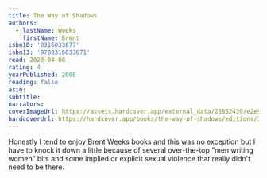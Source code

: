 ```yaml
---
title: The Way of Shadows
authors:
  - lastName: Weeks
    firstName: Brent
isbn10: '0316033677'
isbn13: '9780316033671'
read: 2023-04-08
rating: 4
yearPublished: 2008
reading: false
asin:
subtitle:
narrators:
coverImageUrl: https://assets.hardcover.app/external_data/25852439/e2e91f3f9265226e40f9667f576c1961c3980de7.jpeg
hardcoverUrl: https://hardcover.app/books/the-way-of-shadows/editions/30400849
---
```


Honestly I tend to enjoy Brent Weeks books and this was no exception but I have to knock it down a little because of several over-the-top “men writing women” bits and some implied or explicit sexual violence that really didn't need to be there.
